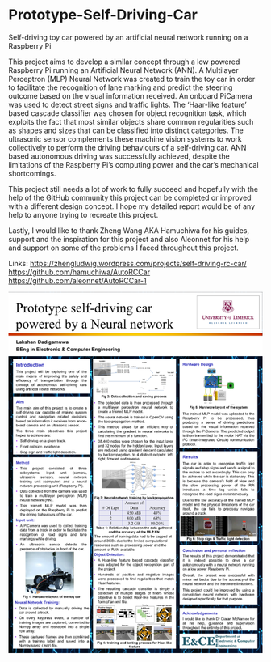 # Prototype-Self-Driving-Car
Self-driving toy car powered by an artificial neural network running on a Raspberry Pi

This project aims to develop a similar concept through a low powered Raspberry Pi running an
Artificial Neural Network (ANN). A Multilayer Perceptron (MLP) Neural Network was created
to train the toy car in order to facilitate the recognition of lane marking and predict the steering
outcome based on the visual information received. An onboard PiCamera was used to detect
street signs and traffic lights. The ‘Haar-like feature’ based cascade classifier was chosen for
object recognition task, which exploits the fact that most similar objects share common
regularities such as shapes and sizes that can be classified into distinct categories. The ultrasonic
sensor complements these machine vision systems to work collectively to perform the driving
behaviours of a self-driving car. ANN based autonomous driving was successfully achieved,
despite the limitations of the Raspberry Pi’s computing power and the car’s mechanical
shortcomings.

This project still needs a lot of work to fully succeed and hopefully with the help of the GitHub community this project can be completed or improved with a different design concept. I hope my detailed report would be of any help to anyone trying to recreate this project.

Lastly, I would like to thank Zheng Wang AKA Hamuchiwa for his guides, support and the inspiration for this project and also Aleonnet for his help and support on some of the problems I faced throughout this project.

Links:
https://zhengludwig.wordpress.com/projects/self-driving-rc-car/
https://github.com/hamuchiwa/AutoRCCar
https://github.com/aleonnet/AutoRCCar-1 

![poster](https://github.com/lakshand8/Prototype-Self-Driving-Car/blob/master/Poster_CM_14148781_Lakshan_Dadigamuwa.png)
